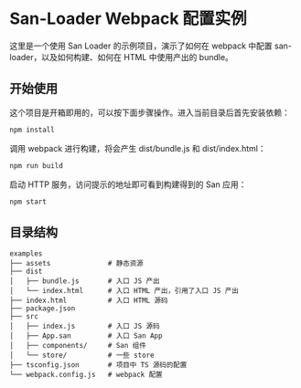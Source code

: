 # San-Loader Webpack 配置实例 

这里是一个使用 San Loader 的示例项目，演示了如何在 webpack 中配置 san-loader，以及如何构建、如何在 HTML 中使用产出的 bundle。

## 开始使用

这个项目是开箱即用的，可以按下面步骤操作。进入当前目录后首先安装依赖：

```bash
npm install
```

调用 webpack 进行构建，将会产生 dist/bundle.js 和 dist/index.html：

```bash
npm run build
```

启动 HTTP 服务，访问提示的地址即可看到构建得到的 San 应用：

```bash
npm start
```

## 目录结构

```
examples
├── assets              # 静态资源
├── dist
│   ├── bundle.js       # 入口 JS 产出
│   └── index.html      # 入口 HTML 产出，引用了入口 JS 产出
├── index.html          # 入口 HTML 源码
├── package.json
├── src
│   ├── index.js        # 入口 JS 源码
│   ├── App.san         # 入口 San App
│   ├── components/     # San 组件
│   └── store/          # 一些 store
├── tsconfig.json       # 项目中 TS 源码的配置
└── webpack.config.js   # webpack 配置
```
